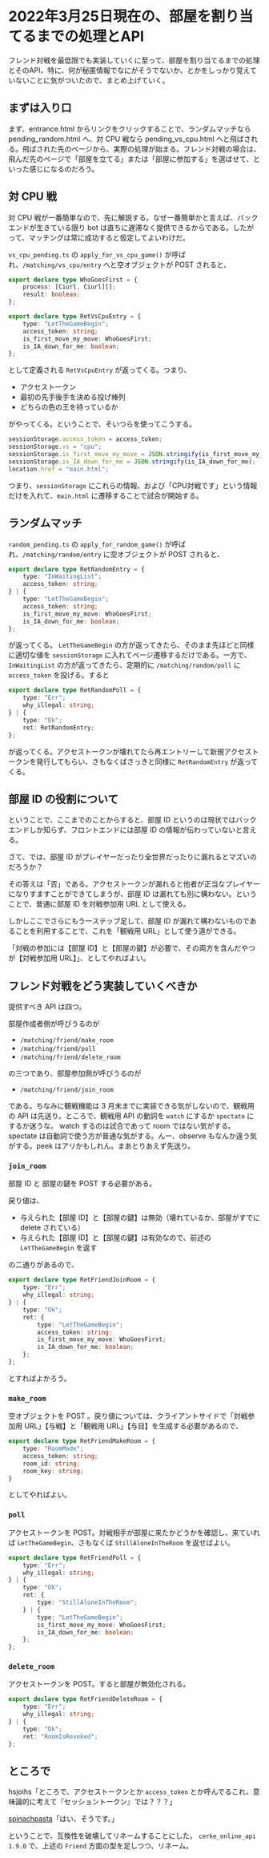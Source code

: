 # 2022年3月25日現在の、部屋を割り当てるまでの処理とAPI

フレンド対戦を最低限でも実装していくに至って、部屋を割り当てるまでの処理とそのAPI、特に、何が秘匿情報でなにがそうでないか、とかをしっかり覚えていないことに気がついたので、まとめ上げていく。

## まずは入り口

まず、entrance.html からリンクをクリックすることで、ランダムマッチなら pending_random.html へ、対 CPU 戦なら pending_vs_cpu.html へと飛ばされる。飛ばされた先のページから、実際の処理が始まる。フレンド対戦の場合は、飛んだ先のページで「部屋を立てる」または「部屋に参加する」を選ばせて、といった感じになるのだろう。

## 対 CPU 戦

対 CPU 戦が一番簡単なので、先に解説する。なぜ一番簡単かと言えば、バックエンドが生きている限り bot は直ちに遅滞なく提供できるからである。したがって、マッチングは常に成功すると仮定してよいわけだ。

`vs_cpu_pending.ts` の `apply_for_vs_cpu_game()` が呼ばれ、`/matching/vs_cpu/entry` へと空オブジェクトが POST されると、

```ts
export declare type WhoGoesFirst = {
    process: [Ciurl, Ciurl][];
    result: boolean;
};

export declare type RetVsCpuEntry = {
    type: "LetTheGameBegin";
    access_token: string;
    is_first_move_my_move: WhoGoesFirst;
    is_IA_down_for_me: boolean;
};
```

として定義される `RetVsCpuEntry` が返ってくる。つまり、

* アクセストークン
* 最初の先手後手を決める投げ棒列
* どちらの色の王を持っているか

がやってくる。ということで、そいつらを使ってこうする。

```ts
sessionStorage.access_token = access_token;
sessionStorage.vs = "cpu";
sessionStorage.is_first_move_my_move = JSON.stringify(is_first_move_my_move);
sessionStorage.is_IA_down_for_me = JSON.stringify(is_IA_down_for_me);
location.href = "main.html";
```

つまり、`sessionStorage` にこれらの情報、および「CPU対戦です」という情報だけを入れて、`main.html` に遷移することで試合が開始する。

## ランダムマッチ

`random_pending.ts` の `apply_for_random_game()` が呼ばれ、`/matching/random/entry` に空オブジェクトが POST されると、

```ts
export declare type RetRandomEntry = {
    type: "InWaitingList";
    access_token: string;
} | {
    type: "LetTheGameBegin";
    access_token: string;
    is_first_move_my_move: WhoGoesFirst;
    is_IA_down_for_me: boolean;
};
```

が返ってくる。 `LetTheGameBegin` の方が返ってきたら、そのまま先ほどと同様に適切な値を `sessionStorage` に入れてページ遷移するだけである。一方で、`InWaitingList` の方が返ってきたら、定期的に `/matching/random/poll` に `access_token` を投げる。すると

```ts
export declare type RetRandomPoll = {
    type: "Err";
    why_illegal: string;
} | {
    type: "Ok";
    ret: RetRandomEntry;
};
```

が返ってくる。アクセストークンが壊れてたら再エントリーして新規アクセストークンを発行してもらい、さもなくばさっきと同様に `RetRandomEntry` が返ってくる。

## 部屋 ID の役割について

ということで、ここまでのことからすると、部屋 ID というのは現状ではバックエンドしか知らず、フロントエンドには部屋 ID の情報が伝わっていないと言える。

さて、では、部屋 ID がプレイヤーだったり全世界だったりに漏れるとマズいのだろうか？

その答えは「否」である。アクセストークンが漏れると他者が正当なプレイヤーになりすますことができてしまうが、部屋 ID は漏れても別に構わない。ということで、普通に部屋 ID を対戦参加用 URL として使える。

しかしここでさらにもう一ステップ足して、部屋 ID が漏れて構わないものであることを利用することで、これを「観戦用 URL」として使う道ができる。

「対戦の参加には【部屋 ID】と【部屋の鍵】が必要で、その両方を含んだやつが【対戦参加用 URL】」、としてやればよい。

## フレンド対戦をどう実装していくべきか

提供すべき API は四つ。

部屋作成者側が呼びうるのが
* `/matching/friend/make_room`
* `/matching/friend/poll`
* `/matching/friend/delete_room`

の三つであり、部屋参加側が呼びうるのが
* `/matching/friend/join_room`

である。ちなみに観戦機能は 3 月末までに実装できる気がしないので、観戦用の API は先送り。ところで、観戦用 API の動詞を `watch` にするか `spectate` にするか迷うな。 watch するのは試合であって room ではない気がする。 spectate は自動詞で使う方が普通な気がする。んー、observe もなんか違う気がする。peek はアリかもしれん。まあとりあえず先送り。

### `join_room`

部屋 ID と 部屋の鍵を POST する必要がある。

戻り値は、
* 与えられた【部屋 ID】と【部屋の鍵】は無効（壊れているか、部屋がすでに delete されている）
* 与えられた【部屋 ID】と【部屋の鍵】は有効なので、前述の`LetTheGameBegin` を返す

の二通りがあるので、
```ts
export declare type RetFriendJoinRoom = {
    type: "Err";
    why_illegal: string;
} | {
    type: "Ok";
    ret: {
        type: "LetTheGameBegin";
        access_token: string;
        is_first_move_my_move: WhoGoesFirst;
        is_IA_down_for_me: boolean;
    };
};
```

とすればよかろう。

### `make_room`

空オブジェクトを POST 。戻り値については、クライアントサイドで「対戦参加用 URL」【与戦】と「観戦用 URL」【与目】を生成する必要があるので、

```ts
export declare type RetFriendMakeRoom = {
    type: "RoomMade";
    access_token: string;
	room_id: string;
	room_key: string;
}
```

としてやればよい。

### `poll`

アクセストークンを POST。対戦相手が部屋に来たかどうかを確認し、来ていれば `LetTheGameBegin`、さもなくば `StillAloneInTheRoom` を返せばよい。

```ts
export declare type RetFriendPoll = {
    type: "Err";
    why_illegal: string;
} | {
    type: "Ok";
    ret: {
        type: "StillAloneInTheRoom";
    } | {
        type: "LetTheGameBegin";
        is_first_move_my_move: WhoGoesFirst;
        is_IA_down_for_me: boolean;
    };
};
```

### `delete_room`
アクセストークンを POST。すると部屋が無効化される。

```ts
export declare type RetFriendDeleteRoom = {
    type: "Err";
    why_illegal: string;
} | {
    type: "Ok";
    ret: "RoomIsRevoked";
};
```


## ところで
hsjoihs「ところで、アクセストークンとか `access_token` とか呼んでるこれ、意味論的に考えて『セッショントークン』では？？？」

[spinachpasta](https://github.com/spinachpasta/)「はい、そうです。」

ということで、互換性を破壊してリネームすることにした。 `cerke_online_api 1.9.0` で、上述の `Friend` 方面の型を足しつつ、リネーム。